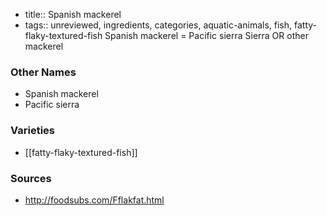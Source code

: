 - title:: Spanish mackerel
- tags:: unreviewed, ingredients, categories, aquatic-animals, fish, fatty-flaky-textured-fish
Spanish mackerel = Pacific sierra Sierra OR other mackerel

### Other Names

* Spanish mackerel
* Pacific sierra

### Varieties

* [[fatty-flaky-textured-fish]]

### Sources
* http://foodsubs.com/Fflakfat.html
